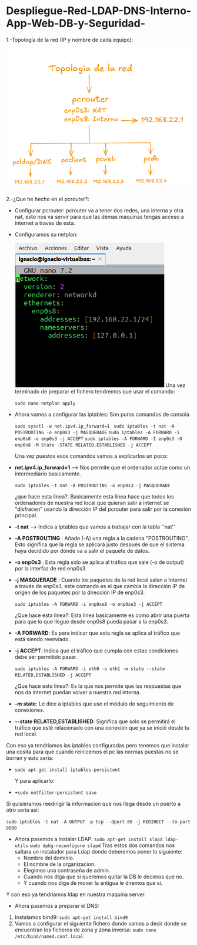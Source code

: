 # Despliegue-Red-LDAP-DNS-Interno-App-Web-DB-y-Seguridad-

1.-Topología de la red (IP y nombre de cada equipo):

![Topologia_de_la_red](imgs/pcrouter/TopologiaDeLaRed.png)

2.-¿Que he hecho en el pcrouter?:

- Configurar pcrouter:
  pcrouter va a tener dos redes, una interna y otra nat, esto nos va servir para que las demas maquinas tengas acceso a internet a traves de esta.
  
  <p><p>
- Configuramos su netplan:
  
  ![netplan](imgs/pcrouter/netplanpcrouter.png)
  Una vez terminado de preparar el fichero tendremos que usar el comando:
  
  ``sudo nano netplan apply``
  
  <p><p>
- Ahora vamos a configurar las iptables:
  Son puros comandos de consola
  
  ``sudo sysctl -w net.ipv4.ip_forward=1 ``
  ``sudo iptables -t nat -A POSTROUTING -o enp0s3 -j MASQUERADE``
  ``sudo iptables -A FORWARD -i enp0s8 -o enp0s3 -j ACCEPT``
  ``sudo iptables -A FORWARD -I enp0s3 -O enp0s8 -M State -STATE RELATED,ESTABLISHED -j ACCEPT``
  
  Una vez puestos esos comandos vamos a explicarlos un poco:

* **net.ipv4.ip_forward=1** --> Nos permite que el ordenador actúe como un intermediario basicamente.
  
  ``sudo iptables -t nat -A POSTROUTING -o enp0s3 -j MASQUERADE``
  
  ¿que hace esta linea?: Basicamente esta línea hace que todos los ordenadores de nuestra red local que quieran salir a internet se "disfracen" usando la dirección IP del pcrouter para salir por la conexión principal.
  
  <p>
* **-t nat** --> Indica a iptables que vamos a trabajar con la tabla ''nat''
* **-A POSTROUTING** : Añade (-A) una regla a la cadena "POSTROUTING". Esto significa que la regla se aplicará justo después de que el sistema haya decidido por dónde va a salir el paquete de datos.
* **-o enp0s3** : Esta regla solo se aplica al tráfico que sale (-o de output) por la interfaz de red enp0s3.
* **-j MASQUERADE** : Cuando los paquetes de la red local salen a Internet a través de enp0s3, este comando es el que cambia la dirección IP de origen de los paquetes por la dirección IP de enp0s3.
  
  ``sudo iptables -A FORWARD -i enp0se8 -o enp0se3 -j ACCEPT``
  
  ¿Que hace esta linea?: Esta linea basicamente es como abrir una puerta para que lo que llegue desde enp0s8 pueda pasar a la enp0s3.
  
  <p>
* **-A FORWARD**: Es para indicar que esta regla se aplica al tráfico que está siendo reenviado.
* **-j ACCEPT**: Indica que el tráfico que cumpla con estas condiciones debe ser permitido pasar.
  
  ``sudo iptables -A FORWARD -i eth0 -o eth1 -m state --state RELATED,ESTABLISHED -j ACCEPT``
  
  ¿Que hace esta linea?: Es la que nos permite que las respuestas que nos da internet puedan volver a nuestra red interna.
* **-m state**: Le dice a iptables que use el módulo de seguimiento de conexiones.
* **--state RELATED,ESTABLISHED**: Significa que solo se permitirá el tráfico que esté relacionado con una conexión que ya se inició desde tu red local.

Con eso ya tendriamos las iptables configuradas pero tenemos que instalar una cosita para que cuando reinicemos el pc las normas puestas no se borren y esto seria:

- ``sudo apt-get install iptables-persistent``
  
  Y para aplicarlo:

* ``+sudo netfilter-persistent save``

Si quisieramos reedirigir la informacion que nos llega desde un puerto a otro seria asi:

``sudo iptables -t nat -A OUTPUT -p tcp --dport 80 -j REDIRECT --to-port 8080``

* Ahora pasemos a instalar LDAP:
  ``sudo apt-get install slapd ldap-utils``
  ``sudo dpkg-reconfigure slapd``
  Tras estos dos comandos nos saltara un instalador para Ldap donde deberemos poner lo siguiente:
  * Nombre del dominio.
  * El nombre de la organizacion.
  * Elegimos una contraseña de admin.
  * Cuando nos diga que si queremos quitar la DB le decimos que no.
  * Y cuando nos diga de mover la antigua le diremos que si.

Y con eso ya tendriamos ldap en nuestra maquina server.

* Ahora pasemos a preparar el DNS:

1. Instalamos bind9:
   ``sudo apt-get install bind9``
2. Vamos a configurar el siguiente fichero donde vamos a decir donde se encuentran los ficheros de zona y zona inversa:
   ``sudo nano /etc/bind/named.conf.local``









